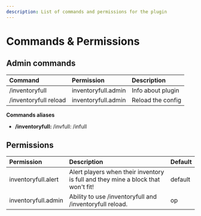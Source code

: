 ```yaml
---
description: List of commands and permissions for the plugin
---
```


# Commands & Permissions

## Admin commands

| Command | Permission | Description |
| :--- | :--- | :--- |
| /inventoryfull | inventoryfull.admin | Info about plugin |
| /inventoryfull reload | inventoryfull.admin | Reload the config |

**Commands aliases**

* **/inventoryfull:** /invfull: /infull

## Permissions

| Permission | Description | Default |
| :--- | :--- | :--- |
| inventoryfull.alert | Alert players when their inventory is full and they mine a block that won't fit! | default |
| inventoryfull.admin | Ability to use /inventoryfull and /inventoryfull reload. | op |


